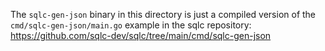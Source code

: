 The `sqlc-gen-json` binary in this directory is just a compiled version of the `cmd/sqlc-gen-json/main.go` example in the sqlc repository: https://github.com/sqlc-dev/sqlc/tree/main/cmd/sqlc-gen-json